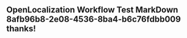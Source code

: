 <properties
ms.topic="hero-topic"
ms.test1="hero-topic"
ms.test2="test"/>

## OpenLocalization Workflow Test MarkDown 8afb96b8-2e08-4536-8ba4-b6c76fdbb009 thanks!

